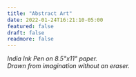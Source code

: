 ```yaml
---
title: "Abstract Art"
date: 2022-01-24T16:21:10-05:00
featured: false
draft: false
readmore: false
---
```


_India Ink Pen on 8.5"x11" paper._  
_Drawn from imagination without an eraser._

<!--more-->
